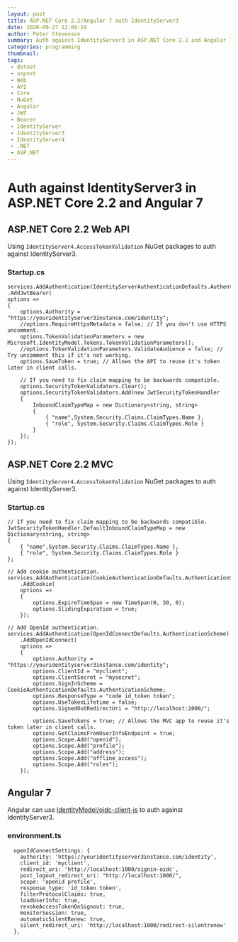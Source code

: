 ```yaml
---
layout: post
title: ASP.NET Core 2.2/Angular 7 auth IdentityServer3
date: 2020-09-27 12:09:19
author: Peter Stevenson
summary: Auth against IdentityServer3 in ASP.NET Core 2.2 and Angular 7
categories: programming
thumbnail:
tags:
 - dotnet
 - aspnet
 - Web
 - API
 - Core
 - NuGet
 - Angular
 - JWT
 - Bearer
 - IdentityServer
 - IdentityServer3
 - IdentityServer4
 - .NET
 - ASP.NET
---
```


# Auth against IdentityServer3 in ASP.NET Core 2.2 and Angular 7

## ASP.NET Core 2.2 Web API

Using `IdentityServer4.AccessTokenValidation` NuGet packages to auth against IdentityServer3.

### Startup.cs

```
services.AddAuthentication(IdentityServerAuthenticationDefaults.AuthenticationScheme)
.AddJwtBearer(
options =>
{
    options.Authority = "https://youridentityserver3instance.com/identity";
    //options.RequireHttpsMetadata = false; // If you don't use HTTPS uncomment.
    options.TokenValidationParameters = new Microsoft.IdentityModel.Tokens.TokenValidationParameters();
    //options.TokenValidationParameters.ValidateAudience = false; // Try uncomment this if it's not working.
    options.SaveToken = true; // Allows the API to reuse it's token later in client calls.

    // If you need to fix claim mapping to be backwards compatible.
    options.SecurityTokenValidators.Clear();
    options.SecurityTokenValidators.Add(new JwtSecurityTokenHandler
    {
        InboundClaimTypeMap = new Dictionary<string, string>
        {
            { "name",System.Security.Claims.ClaimTypes.Name },
            { "role", System.Security.Claims.ClaimTypes.Role }
        }
    });
});
```

## ASP.NET Core 2.2 MVC

Using `IdentityServer4.AccessTokenValidation` NuGet packages to auth against IdentityServer3.

### Startup.cs

```
// If you need to fix claim mapping to be backwards compatible.
JwtSecurityTokenHandler.DefaultInboundClaimTypeMap = new Dictionary<string, string>
{
    { "name",System.Security.Claims.ClaimTypes.Name },
    { "role", System.Security.Claims.ClaimTypes.Role }
};

// Add cookie authentication.
services.AddAuthentication(CookieAuthenticationDefaults.AuthenticationScheme)
    .AddCookie(
    options =>
    {
        options.ExpireTimeSpan = new TimeSpan(0, 30, 0);
        options.SlidingExpiration = true;
    });

// Add OpenId authentication.
services.AddAuthentication(OpenIdConnectDefaults.AuthenticationScheme)
    .AddOpenIdConnect(
    options =>
    {
        options.Authority = "https://youridentityserver3instance.com/identity";
        options.ClientId = "myclient";
        options.ClientSecret = "mysecret";
        options.SignInScheme = CookieAuthenticationDefaults.AuthenticationScheme;
        options.ResponseType = "code id_token token";
        options.UseTokenLifetime = false;
        options.SignedOutRedirectUri = "http://localhost:2000/";

        options.SaveTokens = true; // Allows the MVC app to reuse it's token later in client calls.
        options.GetClaimsFromUserInfoEndpoint = true;
        options.Scope.Add("openid");
        options.Scope.Add("profile");
        options.Scope.Add("address");
        options.Scope.Add("offline_access");
        options.Scope.Add("roles");
    });
```

## Angular 7

Angular can use [IdentityModel/oidc-client-js](https://github.com/IdentityModel/oidc-client-js) to auth against IdentityServer3.

### environment.ts

```
  openIdConnectSettings: {
    authority: 'https://youridentityserver3instance.com/identity',
    client_id: 'myclient',
    redirect_uri: 'http://localhost:1000/signin-oidc',
    post_logout_redirect_uri: "http://localhost:1000/",
    scope: 'openid profile',
    response_type: 'id_token token',
    filterProtocolClaims: true,
    loadUserInfo: true,
    revokeAccessTokenOnSignout: true,
    monitorSession: true,
    automaticSilentRenew: true,
    silent_redirect_uri: 'http://localhost:1000/redirect-silentrenew'
  },
```

